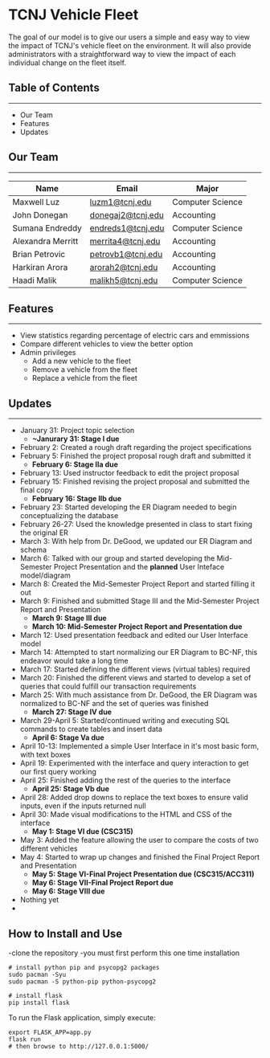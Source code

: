 # TCNJ Vehicle Fleet 
The goal of our model is to give our users a simple and easy way to view the impact of TCNJ's vehicle fleet on the environment. It will also provide administrators with a straightforward way to view the impact of each individual change on the fleet itself.

## Table of Contents
** **
- Our Team
- Features
- Updates

## Our Team
-- --
|Name|Email|Major|
|------|-----|-------|      
|Maxwell Luz | luzm1@tcnj.edu|Computer Science
|John Donegan |  donegaj2@tcnj.edu|Accounting
|Sumana Endreddy | endreds1@tcnj.edu|Computer Science
|Alexandra Merritt | merrita4@tcnj.edu| Accounting
|Brian Petrovic | petrovb1@tcnj.edu| Accounting
|Harkiran Arora | arorah2@tcnj.edu| Accounting
|Haadi Malik | malikh5@tcnj.edu| Computer Science

## Features
-- --
- View statistics regarding percentage of electric cars and emmissions
- Compare different vehicles to view the better option
- Admin privileges
    - Add a new vehicle to the fleet
    - Remove a vehicle from the fleet
    - Replace a vehicle from the fleet

## Updates
-- --
- January 31: Project topic selection
    - **~Janurary 31: Stage I due**
- February 2: Created a rough draft regarding the project specifications
- February 5: Finished the project proposal rough draft and submitted it
    - **February 6: Stage IIa due**
- February 13: Used instructor feedback to edit the project proposal
- February 15: Finished revising the project proposal and submitted the final copy
    - **February 16: Stage IIb due**
- February 23: Started developing the ER Diagram needed to begin conceptualizing the database
- February 26-27: Used the knowledge presented in class to start fixing the original ER
- March 3: With help from Dr. DeGood, we updated our ER Diagram and schema
- March 6: Talked with our group and started developing the Mid-Semester Project Presentation and the **planned** User Inteface model/diagram
- March 8: Created the Mid-Semester Project Report and started filling it out
- March 9: Finished and submitted Stage III and the Mid-Semester Project Report and Presentation
    - **March 9: Stage III due**
    - **March 10: Mid-Semester Project Report and Presentation due**
- March 12: Used presentation feedback and edited our User Interface model
- March 14: Attempted to start normalizing our ER Diagram to BC-NF, this endeavor would take a long time
- March 17: Started defining the different views (virtual tables) required
- March 20: Finished the different views and started to develop a set of queries that could fulfill our transaction requirements 
- March 25: With much assistance from Dr. DeGood, the ER Diagram was normalized to BC-NF and the set of queries was finished
    - **March 27: Stage IV due**
- March 29-April 5: Started/continued writing and executing SQL commands to create tables and insert data
    - **April 6: Stage Va due**
- April 10-13: Implemented a simple User Interface in it's most basic form, with text boxes
- April 19: Experimented with the interface and query interaction to get our first query working
- April 25: Finished adding the rest of the queries to the interface
    - **April 25: Stage Vb due**
- April 28: Added drop downs to replace the text boxes to ensure valid inputs, even if the inputs returned null
- April 30: Made visual modifications to the HTML and CSS of the interface
    - **May 1: Stage VI due (CSC315)**
- May 3: Added the feature allowing the user to compare the costs of two different vehicles
- May 4: Started to wrap up changes and finished the Final Project Report and Presentation
    - **May 5: Stage VI-Final Project Presentation due (CSC315/ACC311)**
    - **May 6: Stage VII-Final Project Report due**
    - **May 6: Stage VIII due**
- Nothing yet
- 
## How to Install and Use
-clone the repository
-you must first perform this one time installation
```
# install python pip and psycopg2 packages
sudo pacman -Syu
sudo pacman -S python-pip python-psycopg2

# install flask
pip install flask
```
To run the Flask application, simply execute:

```
export FLASK_APP=app.py
flask run
# then browse to http://127.0.0.1:5000/
```
